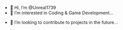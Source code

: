 - 👋 Hi, I’m @Unreal1739
- 👀 I’m interested in Coding & Game Development...
<!---- 🌱 I’m currently learning C++...--->
- 💞️ I’m looking to contribute to projects in the future...


<!---
Unreal1739/Unreal1739 is a ✨ special ✨ repository because its `README.md` (this file) appears on your GitHub profile.
You can click the Preview link to take a look at your changes.
- 📫 How to reach me ...
- 📜 C++, JavaScript, Python...
--->
